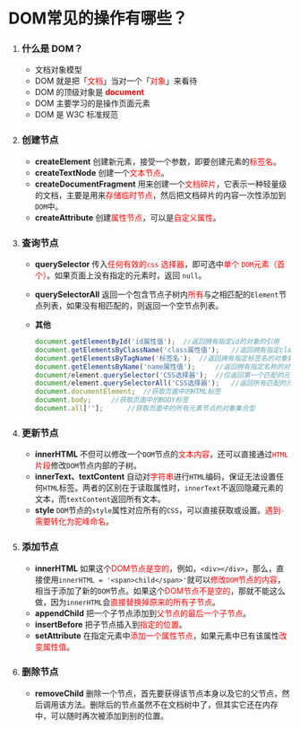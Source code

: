 # DOM常见的操作有哪些？

1. ### 什么是 DOM？

   + 文档对象模型
   + DOM 就是把「<font color="red">文档</font>」当对一个「<font color="red">对象</font>」来看待
   + DOM 的顶级对象是 <font color="red">**document**</font>
   + DOM 主要学习的是操作页面元素
   + DOM 是 W3C 标准规范

2. ### 创建节点

   + **createElement**	创建新元素，接受一个参数，即要创建元素的<font color="red">标签名</font>。
   + **createTextNode**	创建一个<font color="red">文本节点</font>。
   + **createDocumentFragment**	用来创建一个<font color="red">文档碎片</font>，它表示一种轻量级的文档，主要是用来<font color="red">存储临时节点</font>，然后把文档碎片的内容一次性添加到`DOM`中。
   + **createAttribute**	创建<font color="red">属性节点</font>，可以是<font color="red">自定义属性</font>。

3. ### 查询节点

   + **querySelector**	传入<font color="red">任何有效的`css` 选择器</font>，即可选中<font color="red">单个 `DOM`元素（首个）</font>。如果页面上没有指定的元素时，返回 `null`。

   + **querySelectorAll**	返回一个包含节点子树内<font color="red">所有</font>与之相匹配的`Element`节点列表，如果没有相匹配的，则返回一个空节点列表。

   + **其他**

     ~~~js
     document.getElementById('id属性值');	//返回拥有指定id的对象的引用
     document.getElementsByClassName('class属性值');	//返回拥有指定class的对象集合
     document.getElementsByTagName('标签名');	//返回拥有指定标签名的对象集合
     document.getElementsByName('name属性值'); 	//返回拥有指定名称的对象结合
     document/element.querySelector('CSS选择器');  //仅返回第一个匹配的元素
     document/element.querySelectorAll('CSS选择器');   //返回所有匹配的元素
     document.documentElement;  //获取页面中的HTML标签
     document.body; 	//获取页面中的BODY标签
     document.all[''];  	//获取页面中的所有元素节点的对象集合型
     ~~~

     

4. ### 更新节点

   + **innerHTML**	不但可以修改一个`DOM`节点的<font color="red">文本内容</font>，还可以直接通过<font color="red">`HTML`片段</font>修改`DOM`节点内部的子树。
   + **innerText、textContent**	自动对<font color="red">字符串</font>进行`HTML`编码，保证无法设置任何`HTML`标签。两者的区别在于读取属性时，`innerText`不返回隐藏元素的文本，而`textContent`返回所有文本。
   + **style**	`DOM`节点的`style`属性对应所有的`CSS`，可以直接获取或设置。<font color="red">遇到`-`需要转化为驼峰命名</font>。

5. ### 添加节点

   + **innerHTML**	如果这个<font color="red">DOM节点是空的</font>，例如，`<div></div>`，那么，直接使用`innerHTML = '<span>child</span>'`就可以<font color="red">修改`DOM`节点的内容</font>，相当于添加了新的`DOM`节点。如果这个<font color="red">DOM节点不是空的</font>，那就不能这么做，因为`innerHTML`会<font color="red">直接替换掉原来的所有子节点</font>。
   + **appendChild**	把一个子节点添加到<font color="red">父节点的最后一个子节点</font>。
   + **insertBefore**	把子节点插入到<font color="red">指定的位置</font>。
   + **setAttribute**	在指定元素中<font color="red">添加一个属性节点</font>，如果元素中已有该属性<font color="red">改变属性值</font>。

6. ### 删除节点

   + **removeChild**	删除一个节点，首先要获得该节点本身以及它的父节点，然后调用该方法。删除后的节点虽然不在文档树中了，但其实它还在内存中，可以随时再次被添加到别的位置。

